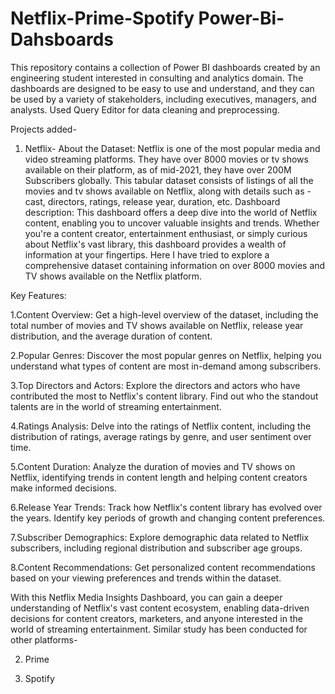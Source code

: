 # Netflix-Prime-Spotify Power-Bi-Dahsboards
This repository contains a collection of Power BI dashboards created by an engineering student interested in consulting and analytics domain. The dashboards are designed to be easy to use and understand, and they can be used by a variety of stakeholders, including executives, managers, and analysts. Used Query Editor for data cleaning and preprocessing.

Projects added-

1. Netflix- About the Dataset: Netflix is one of the most popular media and video streaming platforms. They have over 8000 movies or tv shows available on their platform, as of mid-2021, they have over 200M Subscribers globally. This tabular dataset consists of listings of all the movies and tv shows available on Netflix, along with details such as - cast, directors, ratings, release year, duration, etc.
Dashboard description: This dashboard offers a deep dive into the world of Netflix content, enabling you to uncover valuable insights and trends. Whether you're a content creator, entertainment enthusiast, or simply curious about Netflix's vast library, this dashboard provides a wealth of information at your fingertips. Here I have tried to explore a comprehensive dataset containing information on over 8000 movies and TV shows available on the Netflix platform. 

Key Features: 

1.Content Overview: Get a high-level overview of the dataset, including the total number of movies and TV shows available on Netflix, release year distribution, and the average duration of content. 

2.Popular Genres: Discover the most popular genres on Netflix, helping you understand what types of content are most in-demand among subscribers. 

3.Top Directors and Actors: Explore the directors and actors who have contributed the most to Netflix's content library. Find out who the standout talents are in the world of streaming entertainment. 

4.Ratings Analysis: Delve into the ratings of Netflix content, including the distribution of ratings, average ratings by genre, and user sentiment over time. 

5.Content Duration: Analyze the duration of movies and TV shows on Netflix, identifying trends in content length and helping content creators make informed decisions. 

6.Release Year Trends: Track how Netflix's content library has evolved over the years. Identify key periods of growth and changing content preferences. 

7.Subscriber Demographics: Explore demographic data related to Netflix subscribers, including regional distribution and subscriber age groups. 

8.Content Recommendations: Get personalized content recommendations based on your viewing preferences and trends within the dataset.

With this Netflix Media Insights Dashboard, you can gain a deeper understanding of Netflix's vast content ecosystem, enabling data-driven decisions for content creators, marketers, and anyone interested in the world of streaming entertainment. Similar study has been conducted for other platforms-

2. Prime

3. Spotify

